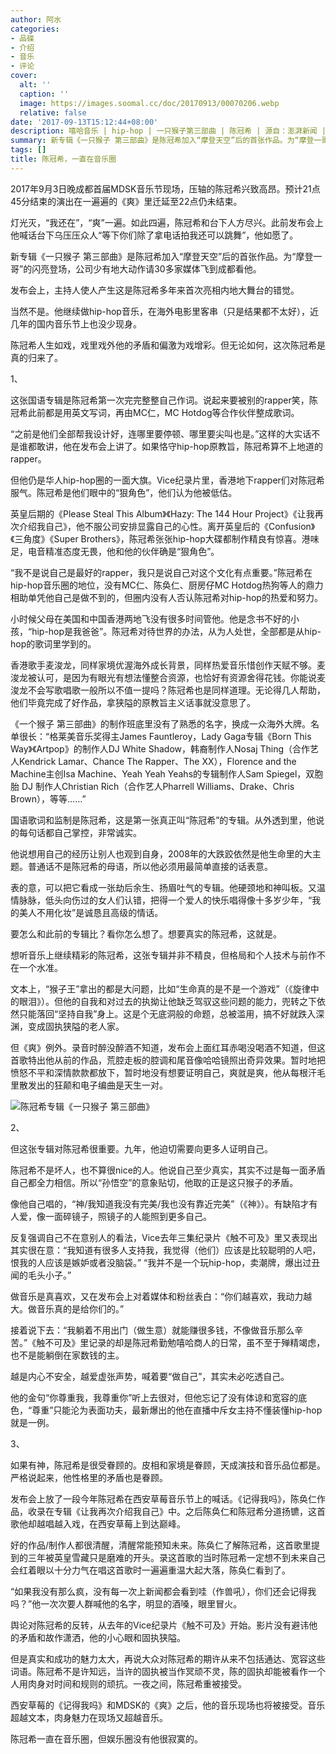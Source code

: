```yaml
---
author: 阿水
categories:
- 品碟
- 介绍
- 音乐
- 评论
cover:
  alt: ''
  caption: ''
  image: https://images.soomal.cc/doc/20170913/00070206.webp
  relative: false
date: '2017-09-13T15:12:44+08:00'
description: 嘻哈音乐 | hip-hop | 一只猴子第三部曲 | 陈冠希 | 源自：澎湃新闻 | 版权：转载 |  平均/总评分：00.00/0
summary: 新专辑《一只猴子 第三部曲》是陈冠希加入“摩登天空”后的首张作品。为“摩登一哥”的闪亮登场，公司少有地大动作请30多家媒体飞到成都看他。发布会上，主持人使人产生这是陈冠希多年来首次亮相内地大舞台的错觉……
tags: []
title: 陈冠希，一直在音乐圈
---
```


2017年9月3日晚成都首届MDSK音乐节现场，压轴的陈冠希兴致高昂。预计21点45分结束的演出在一遍遍的《爽》里迁延至22点仍未结束。

灯光灭，“我还在”，“爽”一遍。如此四遍，陈冠希和台下人方尽兴。此前发布会上他喊话台下乌压压众人“等下你们除了拿电话拍我还可以跳舞”，他如愿了。

新专辑《一只猴子 第三部曲》是陈冠希加入“摩登天空”后的首张作品。为“摩登一哥”的闪亮登场，公司少有地大动作请30多家媒体飞到成都看他。

发布会上，主持人使人产生这是陈冠希多年来首次亮相内地大舞台的错觉。

当然不是。他继续做hip-hop音乐，在海外电影里客串（只是结果都不太好），近几年的国内音乐节上也没少现身。

陈冠希人生如戏，戏里戏外他的矛盾和偏激为戏增彩。但无论如何，这次陈冠希是真的归来了。

1、

这张国语专辑是陈冠希第一次完完整整自己作词。说起来要被别的rapper笑，陈冠希此前都是用英文写词，再由MC仁，MC Hotdog等合作伙伴整成歌词。

“之前是他们全部帮我设计好，连哪里要停顿、哪里要尖叫也是。”这样的大实话不是谁都敢讲，他在发布会上讲了。如果恪守hip-hop原教旨，陈冠希算不上地道的rapper。

但他仍是华人hip-hop圈的一面大旗。Vice纪录片里，香港地下rapper们对陈冠希服气。陈冠希是他们眼中的“狠角色”，他们认为他被低估。

英皇后期的《Please Steal This Album》《Hazy: The 144 Hour Project》《让我再次介绍我自己》，他不服公司安排显露自己的心性。离开英皇后的《Confusion》《三角度》《Super Brothers》，陈冠希张张hip-hop大碟都制作精良有惊喜。港味足，电音精准态度无畏，他和他的伙伴确是“狠角色”。

“我不是说自己是最好的rapper，我只是说自己对这个文化有点重要。”陈冠希在hip-hop音乐圈的地位，没有MC仁、陈奂仁、厨房仔MC Hotdog热狗等人的鼎力相助单凭他自己是做不到的，但圈内没有人否认陈冠希对hip-hop的热爱和努力。

小时候父母在美国和中国香港两地飞没有很多时间管他。他是念书不好的小孩，“hip-hop是我爸爸”。陈冠希对待世界的办法，从为人处世，全部都是从hip-hop的歌词里学到的。

香港歌手麦浚龙，同样家境优渥海外成长背景，同样热爱音乐惜创作天赋不够。麦浚龙被认可，是因为有眼光有想法懂整合资源，也恰好有资源舍得花钱。你能说麦浚龙不会写歌唱歌一般所以不值一提吗？陈冠希也是同样道理。无论得几人帮助，他们毕竟完成了好作品，拿狭隘的原教旨主义话事就没意思了。

《一个猴子 第三部曲》的制作班底里没有了熟悉的名字，换成一众海外大牌。名单很长：“格莱美音乐奖得主James Fauntleroy，Lady Gaga专辑《Born This Way》《Artpop》的制作人DJ White Shadow，韩裔制作人Nosaj Thing（合作艺人Kendrick Lamar、Chance The Rapper、The XX），Florence and the Machine主创Isa Machine、Yeah Yeah Yeahs的专辑制作人Sam Spiegel，双胞胎 DJ 制作人Christian Rich（合作艺人Pharrell Williams、Drake、Chris Brown），等等……”

国语歌词和监制是陈冠希，这是第一张真正叫“陈冠希”的专辑。从外透到里，他说的每句话都自己掌控，非常诚实。

他说想用自己的经历让别人也观到自身，2008年的大跌跤依然是他生命里的大主题。普通话不是陈冠希的母语，所以他必须用最简单直接的话表意。

表的意，可以把它看成一张劫后余生、扬眉吐气的专辑。他硬颈地和神叫板。又温情脉脉，低头向伤过的女人们认错，把得一个爱人的快乐唱得像十多岁少年，“我的美人不用化妆”是诚恳且高级的情话。

要怎么和此前的专辑比？看你怎么想了。想要真实的陈冠希，这就是。

想听音乐上继续精彩的陈冠希，这张专辑并非不精良，但格局和个人技术与前作不在一个水准。

文本上，“猴子王”拿出的都是大问题，比如“生命真的是不是一个游戏”（《旋律中的眼泪》）。但他的自我和对过去的执拗让他缺乏驾驭这些问题的能力，兜转之下依然只能落回“坚持自我”身上。这是个无底洞般的命题，总被滥用，搞不好就跌入深渊，变成固执狭隘的老人家。

但《爽》例外。录音时醉没醉酒不知道，发布会上面红耳赤喝没喝酒不知道，但这首歌特出他从前的作品，荒腔走板的腔调和尾音像哈哈镜照出奇异效果。暂时地把愤怒不平和深情款款都放下，暂时地没有想要证明自己，爽就是爽，他从每根汗毛里散发出的狂颠和电子编曲是天生一对。

![陈冠希专辑《一只猴子 第三部曲》](https://images.soomal.cc/doc/20170913/00070206.webp)





2、

但这张专辑对陈冠希很重要。九年，他迫切需要向更多人证明自己。

陈冠希不是坏人，也不算很nice的人。他说自己至少真实，其实不过是每一面矛盾自己都全力相信。所以“孙悟空”的意象贴切，他取的正是这只猴子的矛盾。

像他自己唱的，“神/我知道我没有完美/我也没有靠近完美”（《神》）。有缺陷才有人爱，像一面碎镜子，照镜子的人能照到更多自己。

反复强调自己不在意别人的看法，Vice去年三集纪录片《触不可及》里又表现出其实很在意：“我知道有很多人支持我，我觉得（他们）应该是比较聪明的人吧，恨我的人应该是嫉妒或者没脑袋。” “我并不是一个玩hip-hop，卖潮牌，爆出过丑闻的毛头小子。”

做音乐是真喜欢，又在发布会上对着媒体和粉丝表白：“你们越喜欢，我动力越大。做音乐真的是给你们的。”

接着说下去：“我躺着不用出门（做生意）就能赚很多钱，不像做音乐那么辛苦。”《触不可及》里记录的却是陈冠希勤勉嘻哈商人的日常，虽不至于殚精竭虑，也不是能躺倒在家数钱的主。

越是内心不安全，越爱虚张声势，喊着要“做自己”，其实未必吃透自己。

他的金句“你尊重我，我尊重你”听上去很对，但他忘记了没有体谅和宽容的底色，“尊重”只能沦为表面功夫，最新爆出的他在直播中斥女主持不懂装懂hip-hop就是一例。

3、

如果有神，陈冠希是很受眷顾的。皮相和家境是眷顾，天成演技和音乐品位都是。严格说起来，他性格里的矛盾也是眷顾。

发布会上放了一段今年陈冠希在西安草莓音乐节上的喊话。《记得我吗》，陈奂仁作品，收录在专辑《让我再次介绍我自己》中。之后陈奂仁和陈冠希分道扬镳，这首歌他却越唱越入戏，在西安草莓上到达巅峰。

好的作品/制作人都很清醒，清醒常能预知未来。陈奂仁了解陈冠希，这首歌里提到的三年被英皇雪藏只是磨难的开头。录这首歌的当时陈冠希一定想不到未来自己会红着眼以十分力气在唱这首歌时一遍遍重温大起大落，陈奂仁看到了。

“如果我没有那么疯，没有每一次上新闻都会看到哇（作兽吼），你们还会记得我吗？”他一次次要人群喊他的名字，明显的酒嗓，眼里冒火。

舆论对陈冠希的反转，从去年的Vice纪录片《触不可及》开始。影片没有避讳他的矛盾和故作潇洒，他的小心眼和固执狭隘。

但是真实和成功的魅力太大，再说大众对陈冠希的期许从来不包括通达、宽容这些词语。陈冠希不是许知远，当许的固执被当作冥顽不灵，陈的固执却能被看作一个人用肉身对时间和规则的顽抗。一夜之间，陈冠希重被接受。

西安草莓的《记得我吗》和MDSK的《爽》之后，他的音乐现场也将被接受。音乐超越文本，肉身魅力在现场又超越音乐。

陈冠希一直在音乐圈，但娱乐圈没有他很寂寞的。